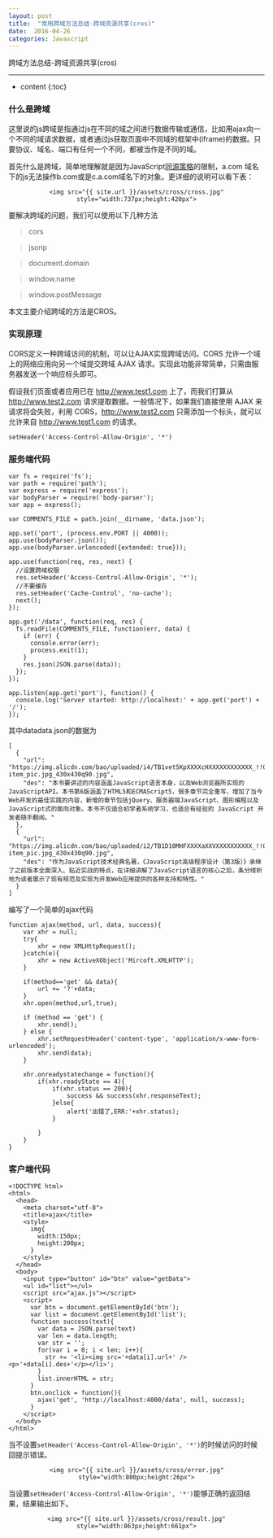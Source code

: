 ```yaml
---
layout: post
title:  "常用跨域方法总结-跨域资源共享(cros)"
date:  2016-04-26
categories: Javascript
---
```


跨域方法总结-跨域资源共享(cros)

---

* content
{:toc}


### 什么是跨域

这里说的js跨域是指通过js在不同的域之间进行数据传输或通信，比如用ajax向一个不同的域请求数据，或者通过js获取页面中不同域的框架中(iframe)的数据。只要协议、域名、端口有任何一个不同，都被当作是不同的域。

首先什么是跨域，简单地理解就是因为JavaScript[同源策略](https://developer.mozilla.org/en/Same_origin_policy_for_JavaScript)的限制，a.com 域名下的js无法操作b.com或是c.a.com域名下的对象。更详细的说明可以看下表：

<div style="text-align:center;">

	<img src="{{ site.url }}/assets/cross/cross.jpg" style="width:737px;height:420px">

</div> 



要解决跨域的问题，我们可以使用以下几种方法

> cors
 
> jsonp
 
> document.domain
 
> window.name

> window.postMessage

本文主要介绍跨域的方法是CROS。

### 实现原理

 CORS定义一种跨域访问的机制，可以让AJAX实现跨域访问。CORS 允许一个域上的网络应用向另一个域提交跨域 AJAX 请求。实现此功能非常简单，只需由服务器发送一个响应标头即可。

假设我们页面或者应用已在 http://www.test1.com 上了，而我们打算从 http://www.test2.com 请求提取数据。一般情况下，如果我们直接使用 AJAX 来请求将会失败，利用 CORS，http://www.test2.com 只需添加一个标头，就可以允许来自 http://www.test1.com 的请求。

	setHeader('Access-Control-Allow-Origin', '*')

### 服务端代码

	var fs = require('fs');
	var path = require('path');
	var express = require('express');
	var bodyParser = require('body-parser');
	var app = express();
	
	var COMMENTS_FILE = path.join(__dirname, 'data.json');
	
	app.set('port', (process.env.PORT || 4000));
	app.use(bodyParser.json());
	app.use(bodyParser.urlencoded({extended: true}));
	
	app.use(function(req, res, next) {
	  //设置跨域权限
	  res.setHeader('Access-Control-Allow-Origin', '*');
	  //不要缓存
	  res.setHeader('Cache-Control', 'no-cache');
	  next();
	});
	
	app.get('/data', function(req, res) {
	  fs.readFile(COMMENTS_FILE, function(err, data) {
	    if (err) {
	      console.error(err);
	      process.exit(1);
	    }
	    res.json(JSON.parse(data));
	  });
	});
	
	app.listen(app.get('port'), function() {
	  console.log('Server started: http://localhost:' + app.get('port') + '/');
	});


其中datadata.json的数据为

	[
	  {
	    "url": "https://img.alicdn.com/bao/uploaded/i4/TB1vet5KpXXXXcHXXXXXXXXXXXX_!!0-item_pic.jpg_430x430q90.jpg",
	    "des": "本书要讲述的内容涵盖JavaScript语言本身，以及Web浏览器所实现的JavaScriptAPI。本书第6版涵盖了HTML5和ECMAScript5，很多章节完全重写，增加了当今Web开发的最佳实践的内容，新增的章节包括jQuery、服务器端JavaScript、图形编程以及JavaScript式的面向对象。本书不仅适合初学者系统学习，也适合有经验的 JavaScript 开发者随手翻阅。"
	  },
	  {
	    "url": "https://img.alicdn.com/bao/uploaded/i2/TB1D10MHFXXXXaXXVXXXXXXXXXX_!!0-item_pic.jpg_430x430q90.jpg",
	    "des": "作为JavaScript技术经典名著，《JavaScript高级程序设计（第3版）》承继了之前版本全面深入、贴近实战的特点，在详细讲解了JavaScript语言的核心之后，条分缕析地为读者展示了现有规范及实现为开发Web应用提供的各种支持和特性。"
	  }
	]


编写了一个简单的ajax代码

	function ajax(method, url, data, success){
		var xhr = null;
		try{
			xhr = new XMLHttpRequest();
		}catch(e){
			xhr = new ActiveXObject('Mircoft.XMLHTTP');
		}
	
		if(method=='get' && data){
			url += '?'+data;
		}
		xhr.open(method,url,true);
	
		if (method == 'get') {
			xhr.send();
		} else {
			xhr.setRequestHeader('content-type', 'application/x-www-form-urlencoded');
			xhr.send(data);
		}
		
		xhr.onreadystatechange = function(){
			if(xhr.readyState == 4){
				if(xhr.status == 200){
					success && success(xhr.responseText);
				}else{
					alert('出错了,ERR:'+xhr.status);
				}
								
			}
		}	
	}


### 客户端代码


	<!DOCTYPE html>
	<html>
	  <head>
	    <meta charset="utf-8">
	    <title>ajax</title>
	    <style>
	      img{
	        width:150px;
	        height:200px;
	      }
	    </style>
	  </head>
	  <body>
	    <input type="button" id="btn" value="getData">
	    <ul id="list"></ul>
	    <script src="ajax.js"></script>
	    <script>
	      var btn = document.getElementById('btn');
	      var list = document.getElementById('list');
	      function success(text){
	        var data = JSON.parse(text)
	        var len = data.length;
	        var str = '';
	        for(var i = 0; i < len; i++){
	          str += '<li><img src='+data[i].url+' /><p>'+data[i].des+'</p></li>';
	        }
	        list.innerHTML = str;
	      }
	      btn.onclick = function(){
	        ajax('get', 'http://localhost:4000/data', null, success);
	      } 
	    </script>
	  </body>
	</html>

当不设置`setHeader('Access-Control-Allow-Origin', '*')`的时候访问的时候回提示错误。

<div style="text-align:center;">

	<img src="{{ site.url }}/assets/cross/error.jpg" style="width:800px;height:26px">

</div> 

当设置`setHeader('Access-Control-Allow-Origin', '*')`能够正确的返回结果，结果输出如下。


<div style="text-align:center;">

	<img src="{{ site.url }}/assets/cross/result.jpg" style="width:863px;height:661px">

</div> 




















